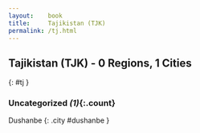 ```yaml
---
layout:    book
title:     Tajikistan (TJK)
permalink: /tj.html
---
```


## Tajikistan (TJK) - 0 Regions, 1 Cities
{: #tj }





### Uncategorized _(1)_{:.count}


Dushanbe  {: .city #dushanbe } <br>


 
